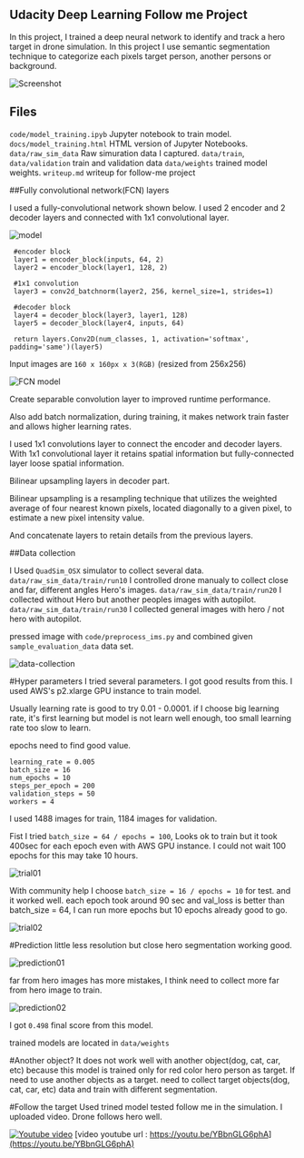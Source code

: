 ## Udacity Deep Learning Follow me Project ##

In this project, I trained a deep neural network to identify and track a hero target in drone simulation.
In this project I use semantic segmentation technique to categorize each pixels target person, another persons or background.  

[image_0]: ./docs/misc/sim01.png
![Screenshot][image_0]

## Files

`code/model_training.ipyb` Jupyter notebook to train model.
`docs/model_training.html` HTML version of Jupyter Notebooks.
`data/raw_sim_data` Raw simuration data I captured.
`data/train`, `data/validation` train and validation data
`data/weights` trained model weights.
`writeup.md` writeup for follow-me project

##Fully convolutional network(FCN) layers

I used a fully-convolutional network shown below. I used 2 encoder and 2 decoder layers and connected with 1x1 convolutional layer.

[model]: ./docs/misc/model.jpg
![model]

```
 #encoder block
 layer1 = encoder_block(inputs, 64, 2)
 layer2 = encoder_block(layer1, 128, 2)

 #1x1 convolution
 layer3 = conv2d_batchnorm(layer2, 256, kernel_size=1, strides=1)

 #decoder block
 layer4 = decoder_block(layer3, layer1, 128)
 layer5 = decoder_block(layer4, inputs, 64)

 return layers.Conv2D(num_classes, 1, activation='softmax', padding='same')(layer5)
```

Input images are `160 x 160px x 3(RGB)` (resized from 256x256)

[traindata]: ./docs/misc/0_run1cam1_00235.jpeg
![FCN model][traindata]

Create separable convolution layer to improved runtime performance.

Also add batch normalization, during training, it makes network train faster and allows higher learning rates.

I used 1x1 convolutions layer to connect the encoder and decoder layers. With 1x1 convolutional layer it retains spatial information but fully-connected layer loose spatial information.

Bilinear upsampling layers in decoder part.

Bilinear upsampling is a resampling technique that utilizes the weighted average of four nearest known pixels, located diagonally to a given pixel, to estimate a new pixel intensity value.

And concatenate layers to retain details from the previous layers.



##Data collection

I Used `QuadSim_OSX` simulator to collect several data.
`data/raw_sim_data/train/run10` I controlled drone manualy to collect  close and far, different angles Hero's images.
`data/raw_sim_data/train/run20` I collected without Hero but another peoples images with autopilot.
`data/raw_sim_data/train/run30` I collected general images with hero / not hero with autopilot.

pressed image with `code/preprocess_ims.py` and combined given `sample_evaluation_data` data set.

[data-collection]: ./docs/misc/data-collection.png
![data-collection]

#Hyper parameters
I tried several parameters. I got good results from this.
I used AWS's p2.xlarge GPU instance to train model.

Usually learning rate is good to try 0.01 - 0.0001. if I choose  big learning rate, it's first learning but model is not learn well enough, too small learning rate too slow to learn.

epochs need to find good value.


```
learning_rate = 0.005
batch_size = 16
num_epochs = 10
steps_per_epoch = 200
validation_steps = 50
workers = 4
```

I used 1488 images for train, 1184 images for validation.

Fist I tried `batch_size = 64 / epochs = 100`, Looks ok to train but it took 400sec for each epoch even with AWS GPU instance. I could not wait 100 epochs for this may take 10 hours.

[trial01]: ./docs/misc/trial01.png
![trial01]

With community help I choose `batch_size = 16 / epochs = 10` for test. and it worked well. each epoch took around 90 sec and val_loss is better than batch_size = 64, I can run more epochs but 10 epochs already good to go.

[trial02]: ./docs/misc/trial02.png
![trial02]

#Prediction
little less resolution but close hero segmentation working good.

[prediction01]: ./docs/misc/prediction01.png
![prediction01]

far from hero images has more mistakes, I think need to collect more far from hero image to train.

[prediction02]: ./docs/misc/prediction02.png
![prediction02]

I got `0.498` final score from this model.

trained models are located in `data/weights`

#Another object?
It does not work well with another object(dog, cat, car, etc) because  this model is trained only for red color hero person as target. If need to use another objects as a target. need to collect target objects(dog, cat, car, etc) data and train with different segmentation.

#Follow the target
Used trined model tested follow me in the simulation. I uploaded video. Drone follows hero well.

[![Youtube video](./docs/misc/testrun.png)](https://youtu.be/YBbnGLG6phA)
[video youtube url : https://youtu.be/YBbnGLG6phA](https://youtu.be/YBbnGLG6phA)
